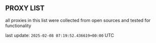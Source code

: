 ## PROXY LIST

all proxies in this list were collected from open sources and tested for functionality

last update: `2025-02-08 07:19:52.436619+00:00` UTC